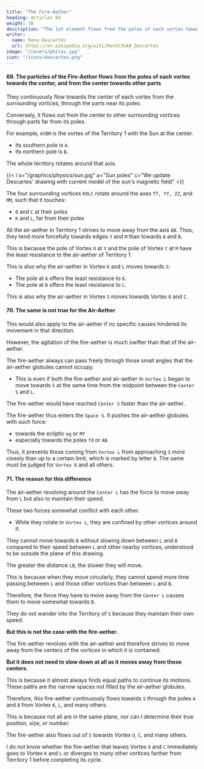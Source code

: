 ```yaml
---
title: "The Fire-Aether"
heading: Articles 69
weight: 38
description: "The 1st element flows from the poles of each vortex towards the center, and from the center towards other parts"
writer:
  name: Rene Descartes
  url: https://en.wikipedia.org/wiki/Ren%C3%A9_Descartes
image: "/covers/philos.jpg"
icon: "/icons/descartes.png"
---
```



#### 69. The particles of the Fire-Aether flows from the poles of each vortex towards the center, and from the center towards other parts

They continuously flow towards the center of each vortex from the surrounding vortices, through the parts near its poles.

Conversely, it flows out from the center to other surrounding vortices through parts far from its poles. 

<!-- first heaven -->
For example, `AYBM` is the vortex of the Territory 1 with the Sun at the center. 
- Its southern pole is `A`.
- Its northern pole is `B`.

The whole territory rotates around that axis. 

{{< i s="/graphics/physics/sun.jpg" a="Sun poles" c="We update Descartes' drawing with current model of the sun's magnetic field" >}}

The four surrounding vortices `KOLC` rotate around the axes `TT, YY, ZZ`, and `MM`, such that it touches:
- `O` and `C` at their poles
- `K` and `L`, far from their poles

All the air-aether in Territory 1 strives to move away from the axis `AB`. Thus, they tend more forcefully towards edges `Y` and `M` than towards `A` and `B`. 

This is because the pole of Vortex `O` at `Y` and the pole of Vortex `C` at `M` have the least resistance to the air-aether of Territory 1. 

This is also why the air-aether in Vortex `K` and `L` moves towards `S`:
- The pole at `A` offers the least resistance to `K`.
- The pole at `B` offers the least resistance to `L`.
<!-- , where there is not much resistance. -->

<!-- It encounters the parts of vortices K and L at A and B, which are farthest from their poles and thus have a greater force moving from L and K towards S than the polar parts of vortex S have to move towards L and K,  -->

This is also why the air-aether in Vortex `S` moves towards Vortex `O` and `C`.


#### 70. The same is not true for the Air-Aether

This would also apply to the air-aether if no specific causes hindered its movement in that direction. 

However, the agitation of the fire-aether is much swifter than that of the air-aether.

The fire-aether always can pass freely through those small angles that the air-aether globules cannot occupy.
- This is even if both the fire-aether and air-aether in `Vortex L` began to move towards `S` at the same time from the midpoint between the `Center S` and `L`.

<!-- we would understand that -->

The fire-aether would have reached `Center S` faster than the air-aether. 

The fire-aether thus enters the `Space S`. It pushes the air-aether globules with such force:
- towards the ecliptic `eg` or `MY`
- especially towards the poles `fd` or `AB`.

Thus, it prevents those coming from `Vortex L` from approaching `S` more closely than up to a certain limit, which is marked by letter `B`. The same must be judged for `Vortex K` and all others.


#### 71. The reason for this difference

The air-aether revolving around the `Center L` has the force to move away from `L` but also to maintain their speed.

These two forces somewhat conflict with each other.
- While they rotate in `Vortex L`, they are confined by other vortices around it.

 <!-- , which are to be understood above and below the plane of this figure.  -->

They cannot move towards `B` without slowing down between `L` and `B` compared to their speed between `L` and other nearby vortices, understood to be outside the plane of this drawing.

The greater the distance `LB`, the slower they will move.

This is because when they move circularly, they cannot spend more time passing between `L` and those other vortices than between `L` and `B`. 

Therefore, the force they have to move away from the `Center L` causes them to move somewhat towards `B`.

<!-- , where they meet the polar parts of vortex S, which yield to them easily; 

but conversely, the force they have to retain the speed of their motion prevents them from wandering so far as to reach S.  -->

They do not wander into the Territory of `S` because they maintain their own speed. 

**But this is not the case with the fire-aether.**

The fire-aether revolves with the air-aether and therefore strives to move away from the centers of the vortices in which it is contained.

**But it does not need to slow down at all as it moves away from those centers.**

This is because it almost always finds equal paths to continue its motions. These paths are the narrow spaces not filled by the air-aether globules.

Therefore, this fire-aether continuously flows towards `S` through the poles `A` and `B` from Vortex `K`, `L`, and many others.
 <!-- that are not shown in this figure. -->

This is because not all are in the same plane, nor can I determine their true position, size, or number. 

The fire-aether also flows out of `S` towards Vortex `O`, `C`, and many others.

 <!-- whose position, size, and number I do not define; nor do  -->

I do not know whether the fire-aether that leaves Vortex `O` and `C` immediately goes to Vortex `K` and `L` or diverges to many other vortices farther from Territory 1 before completing its cycle.
